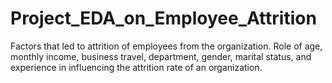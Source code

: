 # Project_EDA_on_Employee_Attrition
Factors that led to attrition of employees from the organization. Role of age, monthly income, business travel, department, gender, marital status, and experience in influencing the attrition rate of an organization.
